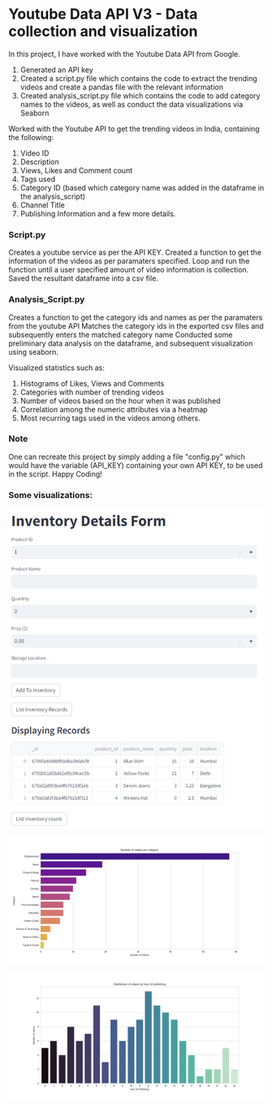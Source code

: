 # Youtube Data API V3 - Data collection and visualization
In this project, I have worked with the Youtube Data API from Google. 
1. Generated an API key
2. Created a script.py file which contains the code to extract the trending videos and create a pandas file with the relevant information
3. Created analysis_script.py file which contains the code to add category names to the videos, as well as conduct the data visualizations via Seaborn

Worked with the Youtube API to get the trending videos in India, containing the following:
1. Video ID
2. Description
3. Views, Likes and Comment count
4. Tags used
5. Category ID (based which category name was added in the dataframe in the analysis_script)
6. Channel Title
7. Publishing Information and a few more details.


### Script.py
Creates a youtube service as per the API KEY.
Created a function to get the information of the videos as per paramaters specified.
Loop and run the function until a user specified amount of video information is collection.
Saved the resultant dataframe into a csv file.

### Analysis_Script.py
Creates a function to get the category ids and names as per the paramaters from the youtube API
Matches the category ids in the exported csv files and subsequently enters the matched category name
Conducted some preliminary data analysis on the dataframe, and subsequent visualization using seaborn.

Visualized statistics such as:
1. Histograms of Likes, Views and Comments
2. Categories with number of trending videos
3. Number of videos based on the hour when it was published
4. Correlation among the numeric attributes via a heatmap
5. Most recurring tags used in the videos
among others.

### Note
One can recreate this project by simply adding a file "config.py" which would have the variable (API_KEY) containing your own API KEY, to be used in the script.
Happy Coding!

### Some visualizations:
![Histogram Visual](https://github.com/PranavP4tel/PMart/blob/main/images/Inventory_Form.png)

![Categories with number of videos](https://github.com/PranavP4tel/YouTube-Data-Project-1/blob/main/images/Figure_2.png)

![Videos by Publishing Hour](https://github.com/PranavP4tel/YouTube-Data-Project-1/blob/main/images/Figure_4.png)
